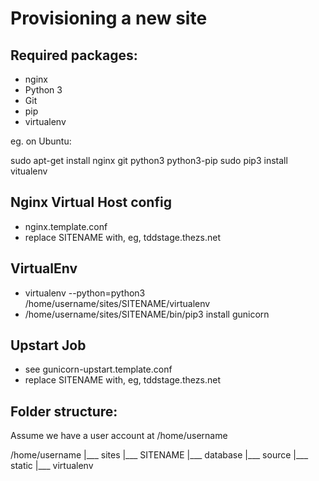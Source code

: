 Provisioning a new site
=======================

## Required packages:

* nginx
* Python 3
* Git
* pip
* virtualenv

eg. on Ubuntu:
 
  sudo apt-get install nginx git python3 python3-pip
  sudo pip3 install vitualenv

## Nginx Virtual Host config

* nginx.template.conf
* replace SITENAME with, eg, tddstage.thezs.net

## VirtualEnv

* virtualenv --python=python3 /home/username/sites/SITENAME/virtualenv
* /home/username/sites/SITENAME/bin/pip3 install gunicorn
## Upstart Job

* see gunicorn-upstart.template.conf
* replace SITENAME with, eg, tddstage.thezs.net

## Folder structure:
Assume we have a user account at /home/username

/home/username
|___ sites
     |___ SITENAME
          |___ database
          |___ source
          |___ static
          |___ virtualenv


